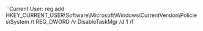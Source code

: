 ``Current User: reg add HKEY_CURRENT_USER\Software\Microsoft\Windows\CurrentVersion\Policies\System /t REG_DWORD /v DisableTaskMgr /d 1 /f`
